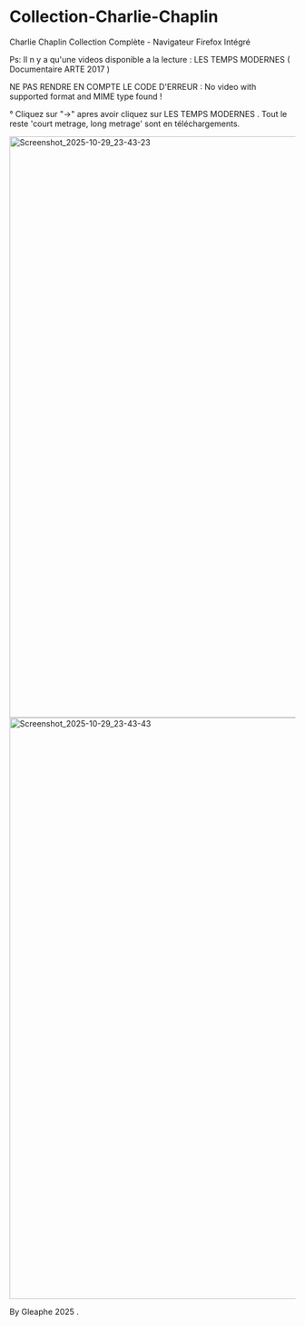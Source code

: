 # Collection-Charlie-Chaplin

 Charlie Chaplin  Collection Complète - Navigateur Firefox Intégré
 
 Ps: Il n y a qu'une videos disponible a la lecture : LES TEMPS MODERNES  ( Documentaire ARTE 2017 ) 

 NE PAS RENDRE EN COMPTE LE CODE D'ERREUR : No video with supported format and MIME type found !
 
 ° Cliquez sur "→" apres avoir cliquez sur LES TEMPS MODERNES . Tout le reste 'court metrage, long metrage' sont en téléchargements. 
 
<img width="1280" height="1024" alt="Screenshot_2025-10-29_23-43-23" src="https://github.com/user-attachments/assets/5cf41259-606c-4276-a596-e678b4a3d1d3" />
<img width="1280" height="1024" alt="Screenshot_2025-10-29_23-43-43" src="https://github.com/user-attachments/assets/896d42c6-08de-484d-85a6-2d8837069046" />


By Gleaphe 2025 .
